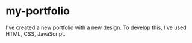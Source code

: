 # my-portfolio
I've created a new portfolio with a new design. To develop this, I've used HTML, CSS, JavaScript.
